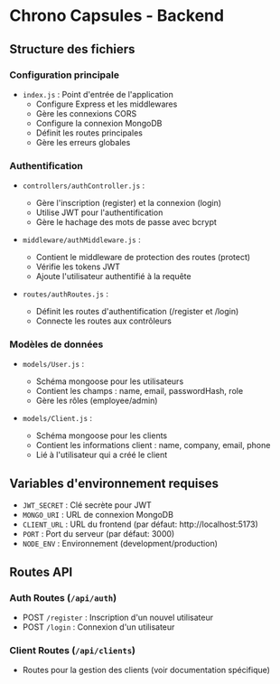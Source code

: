 # Chrono Capsules - Backend

## Structure des fichiers

### Configuration principale
- `index.js` : Point d'entrée de l'application
  - Configure Express et les middlewares
  - Gère les connexions CORS
  - Configure la connexion MongoDB
  - Définit les routes principales
  - Gère les erreurs globales

### Authentification
- `controllers/authController.js` : 
  - Gère l'inscription (register) et la connexion (login)
  - Utilise JWT pour l'authentification
  - Gère le hachage des mots de passe avec bcrypt

- `middleware/authMiddleware.js` :
  - Contient le middleware de protection des routes (protect)
  - Vérifie les tokens JWT
  - Ajoute l'utilisateur authentifié à la requête

- `routes/authRoutes.js` :
  - Définit les routes d'authentification (/register et /login)
  - Connecte les routes aux contrôleurs

### Modèles de données
- `models/User.js` :
  - Schéma mongoose pour les utilisateurs
  - Contient les champs : name, email, passwordHash, role
  - Gère les rôles (employee/admin)

- `models/Client.js` :
  - Schéma mongoose pour les clients
  - Contient les informations client : name, company, email, phone
  - Lié à l'utilisateur qui a créé le client

## Variables d'environnement requises
- `JWT_SECRET` : Clé secrète pour JWT
- `MONGO_URI` : URL de connexion MongoDB
- `CLIENT_URL` : URL du frontend (par défaut: http://localhost:5173)
- `PORT` : Port du serveur (par défaut: 3000)
- `NODE_ENV` : Environnement (development/production)

## Routes API

### Auth Routes (`/api/auth`)
- POST `/register` : Inscription d'un nouvel utilisateur
- POST `/login` : Connexion d'un utilisateur

### Client Routes (`/api/clients`)
- Routes pour la gestion des clients (voir documentation spécifique)

